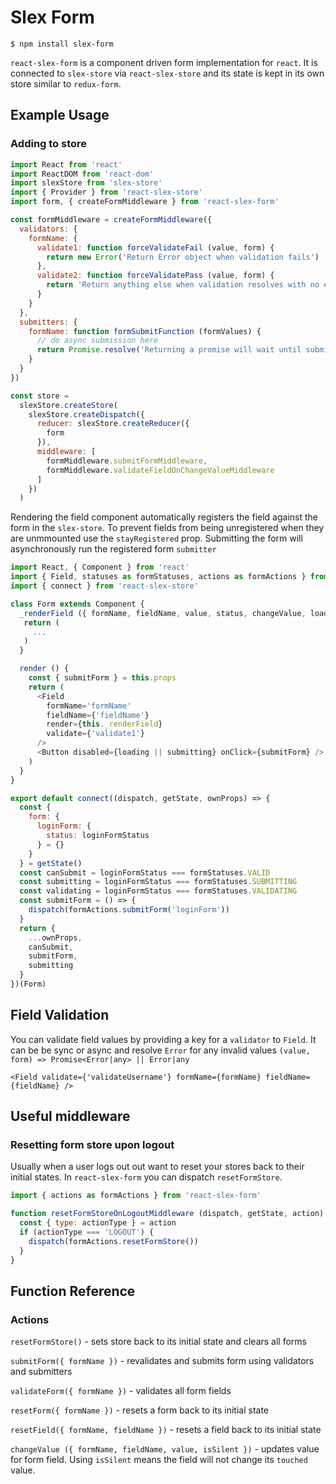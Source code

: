 # Slex Form

```
$ npm install slex-form
```

`react-slex-form` is a component driven form implementation for `react`. It is connected to `slex-store` via `react-slex-store` and its state is kept in its own store similar to `redux-form`.

## Example Usage

### Adding to store

```javascript
import React from 'react'
import ReactDOM from 'react-dom'
import slexStore from 'slex-store'
import { Provider } from 'react-slex-store'
import form, { createFormMiddleware } from 'react-slex-form'

const formMiddleware = createFormMiddleware({
  validators: {
    formName: {
      validate1: function forceValidateFail (value, form) {
        return new Error('Return Error object when validation fails')
      },
      validate2: function forceValidatePass (value, form) {
        return 'Return anything else when validation resolves with no errors'
      }
    }
  },
  submitters: {
    formName: function formSubmitFunction (formValues) {
      // do async submission here
      return Promise.resolve('Returning a promise will wait until submitter completes before dispatching submitFormSuccess or submitFormFail actions')
    } 
  }
})

const store =
  slexStore.createStore(
    slexStore.createDispatch({
      reducer: slexStore.createReducer({
        form
      }),
      middleware: [
        formMiddleware.submitFormMiddleware,
        formMiddleware.validateFieldOnChangeValueMiddleware
      ]
    })
  )

```

Rendering the field component automatically registers the field against the form in the `slex-store`. To prevent fields from being unregistered when they are unmmounted use the `stayRegistered` prop. Submitting the form will asynchronously run the registered form `submitter`


```javascript
import React, { Component } from 'react'
import { Field, statuses as formStatuses, actions as formActions } from 'react-slex-form'
import { connect } from 'react-slex-store'

class Form extends Component {
  _renderField ({ formName, fieldName, value, status, changeValue, loading, submitting, touched, messages }) {
   return (
     ...
   ) 
  }

  render () {
    const { submitForm } = this.props
    return (
      <Field
        formName='formName'
        fieldName={'fieldName'}
        render={this._renderField}
        validate={'validate1'}
      />
      <Button disabled={loading || submitting} onClick={submitForm} />
    )
  }
}

export default connect((dispatch, getState, ownProps) => {
  const {
    form: {
      loginForm: {
        status: loginFormStatus
      } = {}
    }
  } = getState()
  const canSubmit = loginFormStatus === formStatuses.VALID
  const submitting = loginFormStatus === formStatuses.SUBMITTING
  const validating = loginFormStatus === formStatuses.VALIDATING
  const submitForm = () => {
    dispatch(formActions.submitForm('loginForm'))
  }
  return {
    ...ownProps,
    canSubmit,
    submitForm,
    submitting
  }
})(Form)

```

## Field Validation

You can validate field values by providing a key for a `validator` to `Field`. It can be be sync or async and resolve `Error` for any invalid values `(value, form) => Promise<Error|any> || Error|any`

```
<Field validate={'validateUsername'} formName={formName} fieldName={fieldName} />
```

## Useful middleware

### Resetting form store upon logout

Usually when a user logs out out want to reset your stores back to their initial states. In `react-slex-form` you can dispatch `resetFormStore`.

```javascript
import { actions as formActions } from 'react-slex-form'

function resetFormStoreOnLogoutMiddleware (dispatch, getState, action) {
  const { type: actionType } = action
  if (actionType === 'LOGOUT') {
    dispatch(formActions.resetFormStore())
  }
}
```

## Function Reference

### Actions

`resetFormStore()` - sets store back to its initial state and clears all forms

`submitForm({ formName })` - revalidates and submits form using validators and submitters

`validateForm({ formName })` - validates all form fields

`resetForm({ formName })` - resets a form back to its initial state

`resetField({ formName, fieldName })` - resets a field back to its initial state

`changeValue ({ formName, fieldName, value, isSilent })` - updates value for form field. Using `isSilent` means the field will not change its `touched` value.
